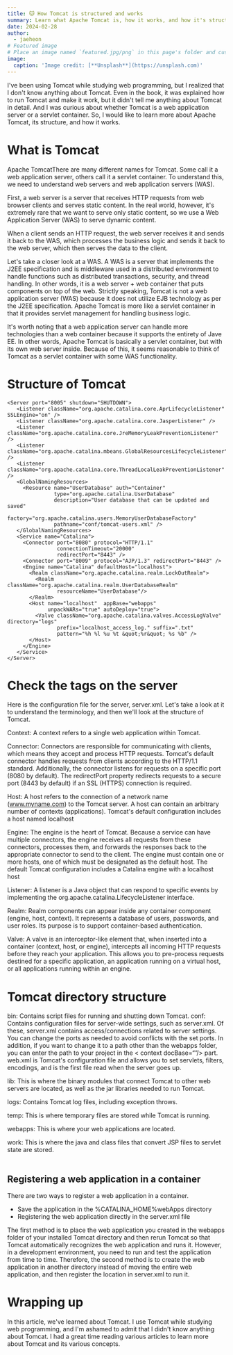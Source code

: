 ```yaml
---
title: 🐱 How Tomcat is structured and works
summary: Learn what Apache Tomcat is, how it works, and how it's structured.
date: 2024-02-28
author:
  - jaeheon
# Featured image
# Place an image named `featured.jpg/png` in this page's folder and customize its options here.
image:
  caption: 'Image credit: [**Unsplash**](https://unsplash.com)'
---
```



I've been using Tomcat while studying web programming, but I realized that I don't know anything about Tomcat. Even in the book, it was explained how to run Tomcat and make it work, but it didn't tell me anything about Tomcat in detail. And I was curious about whether Tomcat is a web application server or a servlet container. So, I would like to learn more about Apache Tomcat, its structure, and how it works.


# What is Tomcat
Apache TomcatThere are many different names for Tomcat. Some call it a web application server, others call it a servlet container. To understand this, we need to understand web servers and web application servers (WAS).

First, a web server is a server that receives HTTP requests from web browser clients and serves static content. In the real world, however, it's extremely rare that we want to serve only static content, so we use a Web Application Server (WAS) to serve dynamic content.

When a client sends an HTTP request, the web server receives it and sends it back to the WAS, which processes the business logic and sends it back to the web server, which then serves the data to the client.

Let's take a closer look at a WAS. A WAS is a server that implements the J2EE specification and is middleware used in a distributed environment to handle functions such as distributed transactions, security, and thread handling. In other words, it is a web server + web container that puts components on top of the web. Strictly speaking, Tomcat is not a web application server (WAS) because it does not utilize EJB technology as per the J2EE specification. Apache Tomcat is more like a servlet container in that it provides servlet management for handling business logic.

It's worth noting that a web application server can handle more technologies than a web container because it supports the entirety of Jave EE.
In other words, Apache Tomcat is basically a servlet container, but with its own web server inside. Because of this, it seems reasonable to think of Tomcat as a servlet container with some WAS functionality.


# Structure of Tomcat

```<?xml version='1.0' encoding='utf-8'?>
<Server port="8005" shutdown="SHUTDOWN">
   <Listener className="org.apache.catalina.core.AprLifecycleListener" SSLEngine="on" />
   <Listener className="org.apache.catalina.core.JasperListener" />
   <Listener className="org.apache.catalina.core.JreMemoryLeakPreventionListener" />
   <Listener className="org.apache.catalina.mbeans.GlobalResourcesLifecycleListener" />
   <Listener className="org.apache.catalina.core.ThreadLocalLeakPreventionListener" />
   <GlobalNamingResources>
     <Resource name="UserDatabase" auth="Container"
               type="org.apache.catalina.UserDatabase"
               description="User database that can be updated and saved"
               factory="org.apache.catalina.users.MemoryUserDatabaseFactory"
               pathname="conf/tomcat-users.xml" />
   </GlobalNamingResources>
   <Service name="Catalina">
     <Connector port="8080" protocol="HTTP/1.1"
                connectionTimeout="20000"
                redirectPort="8443" />
     <Connector port="8009" protocol="AJP/1.3" redirectPort="8443" />
     <Engine name="Catalina" defaultHost="localhost">
       <Realm className="org.apache.catalina.realm.LockOutRealm">
         <Realm className="org.apache.catalina.realm.UserDatabaseRealm"
                resourceName="UserDatabase"/>
       </Realm>
       <Host name="localhost"  appBase="webapps"
             unpackWARs="true" autoDeploy="true">
         <Valve className="org.apache.catalina.valves.AccessLogValve" directory="logs"
                prefix="localhost_access_log." suffix=".txt"
                pattern="%h %l %u %t &quot;%r&quot; %s %b" />
       </Host>
     </Engine>
   </Service>
</Server>
```
# Check the tags on the server
Here is the configuration file for the server, server.xml. 
Let's take a look at it to understand the terminology, and then we'll look at the structure of Tomcat.
<br>

Context: A context refers to a single web application within Tomcat.
<br>

Connector: Connectors are responsible for communicating with clients, which means they accept and process HTTP requests. Tomcat's default connector handles requests from clients according to the HTTP/1.1 standard. Additionally, the connector listens for requests on a specific port (8080 by default). The redirectPort property redirects requests to a secure port (8443 by default) if an SSL (HTTPS) connection is required.
<br>

Host: A host refers to the connection of a network name (www.myname.com) to the Tomcat server. A host can contain an arbitrary number of contexts (applications). Tomcat's default configuration includes a host named localhost
<br>

Engine: The engine is the heart of Tomcat. Because a service can have multiple connectors, the engine receives all requests from these connectors, processes them, and forwards the responses back to the appropriate connector to send to the client. The engine must contain one or more hosts, one of which must be designated as the default host. The default Tomcat configuration includes a Catalina engine with a localhost host
<br>

Listener: A listener is a Java object that can respond to specific events by implementing the org.apache.catalina.LifecycleListener interface.
<br>

Realm: Realm components can appear inside any container component (engine, host, context). It represents a database of users, passwords, and user roles. Its purpose is to support container-based authentication.
<br>

Valve: A valve is an interceptor-like element that, when inserted into a container (context, host, or engine), intercepts all incoming HTTP requests before they reach your application. This allows you to pre-process requests destined for a specific application, an application running on a virtual host, or all applications running within an engine.
<br>


# Tomcat directory structure
bin: Contains script files for running and shutting down Tomcat.
conf: Contains configuration files for server-wide settings, such as server.xml. Of these, server.xml contains access/connections related to server settings. You can change the ports as needed to avoid conflicts with the set ports. In addition, if you want to change it to a path other than the webapps folder, you can enter the path to your project in the < context docBase=“”/> part. web.xml is Tomcat's configuration file and allows you to set servlets, filters, encodings, and is the first file read when the server goes up.

lib: This is where the binary modules that connect Tomcat to other web servers are located, as well as the jar libraries needed to run Tomcat.

logs: Contains Tomcat log files, including exception throws.

temp: This is where temporary files are stored while Tomcat is running.

webapps: This is where your web applications are located.

work: This is where the java and class files that convert JSP files to servlet state are stored.
<br><br>
## Registering a web application in a container
There are two ways to register a web application in a container.
- Save the application in the %CATALINA_HOME%webApps directory
- Registering the web application directly in the server.xml file

The first method is to place the web application you created in the webapps folder of your installed Tomcat directory and then rerun Tomcat so that Tomcat automatically recognizes the web application and runs it.
However, in a development environment, you need to run and test the application from time to time. Therefore, the second method is to create the web application in another directory instead of moving the entire web application, and then register the location in server.xml to run it.
<br>

# Wrapping up
In this article, we've learned about Tomcat. I use Tomcat while studying web programming, and I'm ashamed to admit that I didn't know anything about Tomcat. I had a great time reading various articles to learn more about Tomcat and its various concepts.
